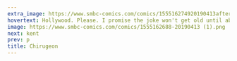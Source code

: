 ```yaml
---
extra_image: https://www.smbc-comics.com/comics/155516274920190413after (1).png
hovertext: Hollywood. Please. I promise the joke won't get old until about 6 minutes into the show.
image: https://www.smbc-comics.com/comics/1555162688-20190413 (1).png
next: kent
prev: p
title: Chirugeon
---
```

